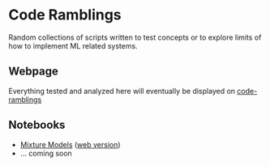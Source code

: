 # Code Ramblings

Random collections of scripts written to test concepts or to explore limits of how to implement ML related systems.

## Webpage

Everything tested and analyzed here will eventually be displayed on [code-ramblings](https://code-ramblings.breytmn.com/)

## Notebooks

* [Mixture Models](./notebooks/MixtureModels.ipynb) ([web version](https://code-ramblings.breytmn.com/))
* ... coming soon
